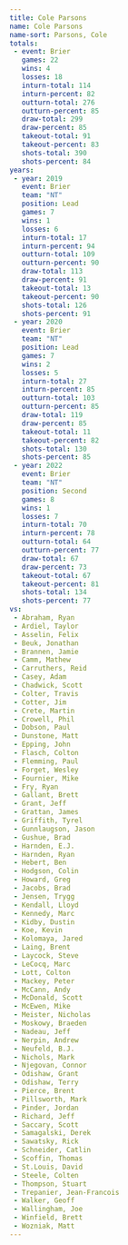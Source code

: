 ```yaml
---
title: Cole Parsons
name: Cole Parsons
name-sort: Parsons, Cole
totals:
 - event: Brier
   games: 22
   wins: 4
   losses: 18
   inturn-total: 114
   inturn-percent: 82
   outturn-total: 276
   outturn-percent: 85
   draw-total: 299
   draw-percent: 85
   takeout-total: 91
   takeout-percent: 83
   shots-total: 390
   shots-percent: 84
years:
 - year: 2019
   event: Brier
   team: "NT"
   position: Lead
   games: 7
   wins: 1
   losses: 6
   inturn-total: 17
   inturn-percent: 94
   outturn-total: 109
   outturn-percent: 90
   draw-total: 113
   draw-percent: 91
   takeout-total: 13
   takeout-percent: 90
   shots-total: 126
   shots-percent: 91
 - year: 2020
   event: Brier
   team: "NT"
   position: Lead
   games: 7
   wins: 2
   losses: 5
   inturn-total: 27
   inturn-percent: 85
   outturn-total: 103
   outturn-percent: 85
   draw-total: 119
   draw-percent: 85
   takeout-total: 11
   takeout-percent: 82
   shots-total: 130
   shots-percent: 85
 - year: 2022
   event: Brier
   team: "NT"
   position: Second
   games: 8
   wins: 1
   losses: 7
   inturn-total: 70
   inturn-percent: 78
   outturn-total: 64
   outturn-percent: 77
   draw-total: 67
   draw-percent: 73
   takeout-total: 67
   takeout-percent: 81
   shots-total: 134
   shots-percent: 77
vs:
 - Abraham, Ryan
 - Ardiel, Taylor
 - Asselin, Felix
 - Beuk, Jonathan
 - Brannen, Jamie
 - Camm, Mathew
 - Carruthers, Reid
 - Casey, Adam
 - Chadwick, Scott
 - Colter, Travis
 - Cotter, Jim
 - Crete, Martin
 - Crowell, Phil
 - Dobson, Paul
 - Dunstone, Matt
 - Epping, John
 - Flasch, Colton
 - Flemming, Paul
 - Forget, Wesley
 - Fournier, Mike
 - Fry, Ryan
 - Gallant, Brett
 - Grant, Jeff
 - Grattan, James
 - Griffith, Tyrel
 - Gunnlaugson, Jason
 - Gushue, Brad
 - Harnden, E.J.
 - Harnden, Ryan
 - Hebert, Ben
 - Hodgson, Colin
 - Howard, Greg
 - Jacobs, Brad
 - Jensen, Trygg
 - Kendall, Lloyd
 - Kennedy, Marc
 - Kidby, Dustin
 - Koe, Kevin
 - Kolomaya, Jared
 - Laing, Brent
 - Laycock, Steve
 - LeCocq, Marc
 - Lott, Colton
 - Mackey, Peter
 - McCann, Andy
 - McDonald, Scott
 - McEwen, Mike
 - Meister, Nicholas
 - Moskowy, Braeden
 - Nadeau, Jeff
 - Nerpin, Andrew
 - Neufeld, B.J.
 - Nichols, Mark
 - Njegovan, Connor
 - Odishaw, Grant
 - Odishaw, Terry
 - Pierce, Brent
 - Pillsworth, Mark
 - Pinder, Jordan
 - Richard, Jeff
 - Saccary, Scott
 - Samagalski, Derek
 - Sawatsky, Rick
 - Schneider, Catlin
 - Scoffin, Thomas
 - St.Louis, David
 - Steele, Colten
 - Thompson, Stuart
 - Trepanier, Jean-Francois
 - Walker, Geoff
 - Wallingham, Joe
 - Winfield, Brett
 - Wozniak, Matt
---
```

